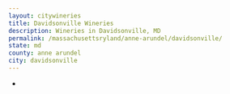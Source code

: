 ```yaml
---
layout: citywineries
title: Davidsonville Wineries
description: Wineries in Davidsonville, MD
permalink: /massachusettsryland/anne-arundel/davidsonville/
state: md
county: anne arundel
city: davidsonville
---
```

-
